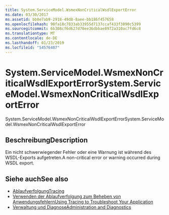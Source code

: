 ```yaml
---
title: System.ServiceModel.WsmexNonCriticalWsdlExportError
ms.date: 03/30/2017
ms.assetid: bb0e7ab9-2918-49d8-8aee-bb186f457658
ms.openlocfilehash: 90fa18c7833ab33955d7137ccaf433f3090c5399
ms.sourcegitcommit: 6b308cf6d627d78ee36dbbae8972a310ac7fd6c8
ms.translationtype: MT
ms.contentlocale: de-DE
ms.lasthandoff: 01/23/2019
ms.locfileid: "54576407"
---
```

# <a name="systemservicemodelwsmexnoncriticalwsdlexporterror"></a><span data-ttu-id="699f5-102">System.ServiceModel.WsmexNonCriticalWsdlExportError</span><span class="sxs-lookup"><span data-stu-id="699f5-102">System.ServiceModel.WsmexNonCriticalWsdlExportError</span></span>
<span data-ttu-id="699f5-103">System.ServiceModel.WsmexNonCriticalWsdlExportError</span><span class="sxs-lookup"><span data-stu-id="699f5-103">System.ServiceModel.WsmexNonCriticalWsdlExportError</span></span>  
  
## <a name="description"></a><span data-ttu-id="699f5-104">Beschreibung</span><span class="sxs-lookup"><span data-stu-id="699f5-104">Description</span></span>  
 <span data-ttu-id="699f5-105">Ein nicht schwerwiegender Fehler oder eine Warnung ist während des WSDL-Exports aufgetreten.</span><span class="sxs-lookup"><span data-stu-id="699f5-105">A non-critical error or warning occurred during WSDL export.</span></span>  
  
## <a name="see-also"></a><span data-ttu-id="699f5-106">Siehe auch</span><span class="sxs-lookup"><span data-stu-id="699f5-106">See also</span></span>
- [<span data-ttu-id="699f5-107">Ablaufverfolgung</span><span class="sxs-lookup"><span data-stu-id="699f5-107">Tracing</span></span>](../../../../../docs/framework/wcf/diagnostics/tracing/index.md)
- [<span data-ttu-id="699f5-108">Verwenden der Ablaufverfolgung zum Beheben von Anwendungsfehlern</span><span class="sxs-lookup"><span data-stu-id="699f5-108">Using Tracing to Troubleshoot Your Application</span></span>](../../../../../docs/framework/wcf/diagnostics/tracing/using-tracing-to-troubleshoot-your-application.md)
- [<span data-ttu-id="699f5-109">Verwaltung und Diagnose</span><span class="sxs-lookup"><span data-stu-id="699f5-109">Administration and Diagnostics</span></span>](../../../../../docs/framework/wcf/diagnostics/index.md)
